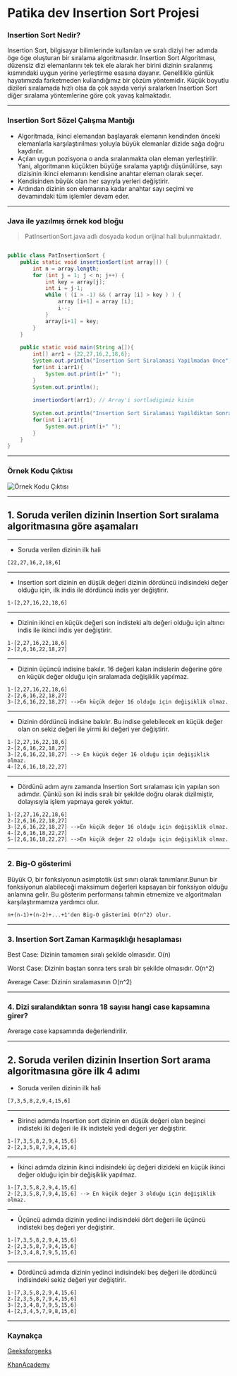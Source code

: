 # **Patika dev Insertion Sort Projesi**
 
### Insertion Sort Nedir?

Insertion Sort, bilgisayar bilimlerinde kullanılan ve sıralı diziyi her adımda öge öge oluşturan bir sıralama algoritmasıdır. Insertion Sort Algoritması, düzensiz dizi elemanlarını tek tek ele alarak her birini dizinin sıralanmış kısmındaki uygun yerine yerleştirme esasına dayanır. Genelllikle günlük hayatımızda farketmeden kullandığımız bir çözüm yöntemidir. Küçük boyutlu dizileri sıralamada hızlı olsa da çok sayıda veriyi sıralarken Insertion Sort diğer sıralama yöntemlerine göre çok yavaş kalmaktadır.

--------------------------------------------
### Insertion Sort Sözel Çalışma Mantığı

- Algoritmada, ikinci elemandan başlayarak elemanın kendinden önceki elemanlarla karşılaştırılması yoluyla büyük elemanlar dizide sağa doğru kaydırılır. 
- Açılan uygun pozisyona o anda sıralanmakta olan eleman yerleştirilir. Yani, algoritmanın küçükten büyüğe sıralama yaptığı düşünülürse, sayı dizisinin ikinci elemanını kendisine anahtar eleman olarak seçer.
- Kendisinden büyük olan her sayıyla yerleri değiştirir.
- Ardından dizinin son elemanına kadar anahtar sayı seçimi ve devamındaki tüm işlemler devam eder. 

---------------------------------------------

### Java ile yazılmış örnek kod bloğu

>PatInsertionSort.java adlı dosyada kodun orijinal hali bulunmaktadır.

```java

public class PatInsertionSort {  
    public static void insertionSort(int array[]) {  
        int n = array.length;  
        for (int j = 1; j < n; j++) {  
            int key = array[j];  
            int i = j-1;  
            while ( (i > -1) && ( array [i] > key ) ) {  
                array [i+1] = array [i];  
                i--;  
            }  
            array[i+1] = key;  
        }  
    }  
       
    public static void main(String a[]){    
        int[] arr1 = {22,27,16,2,18,6};    
        System.out.println("Insertion Sort Siralamasi Yapilmadan Once");    
        for(int i:arr1){    
            System.out.print(i+" ");    
        }    
        System.out.println();    
            
        insertionSort(arr1); // Array'i sortladigimiz kisim    
           
        System.out.println("Insertion Sort Siralamasi Yapildiktan Sonra");    
        for(int i:arr1){    
            System.out.print(i+" ");    
        }    
    }    
}    

```

-----------------------------------

### Örnek Kodu Çıktısı

![Örnek Kodu Çıktısı]()

-----------------------------------
## **1. Soruda verilen dizinin Insertion Sort sıralama algoritmasına göre aşamaları**
-----

* Soruda verilen dizinin ilk hali

 ```
[22,27,16,2,18,6]
```
-----

* Insertion sort dizinin en düşük değeri dizinin dördüncü indisindeki değer olduğu için, ilk indis ile dördüncü indis yer değiştirir.
```
1-[2,27,16,22,18,6]
```
---

* Dizinin ikinci en küçük değeri son indisteki altı değeri olduğu için altıncı indis ile ikinci indis yer değiştirir.
    
```
1-[2,27,16,22,18,6]
2-[2,6,16,22,18,27]
```
---

* Dizinin üçüncü indisine bakılır. 16 değeri kalan indislerin değerine göre en küçük değer olduğu için sıralamada değişiklik yapılmaz.

```
1-[2,27,16,22,18,6]
2-[2,6,16,22,18,27]
3-[2,6,16,22,18,27] -->En küçük değer 16 olduğu için değişiklik olmaz.
```
-----
    
    
* Dizinin dördüncü indisine bakılır. Bu indise gelebilecek en küçük değer olan on sekiz değeri ile yirmi iki değeri yer değiştirir.
```
1-[2,27,16,22,18,6]
2-[2,6,16,22,18,27]
3-[2,6,16,22,18,27] --> En küçük değer 16 olduğu için değişiklik olmaz.
4-[2,6,16,18,22,27]
```
---

* Dördünü adım aynı zamanda Insertion Sort sıralaması için yapılan son adımdır. Çünkü son iki indis sıralı bir şekilde doğru olarak dizilmiştir, dolayısıyla işlem yapmaya gerek yoktur.
```
1-[2,27,16,22,18,6]
2-[2,6,16,22,18,27]
3-[2,6,16,22,18,27] -->En küçük değer 16 olduğu için değişiklik olmaz.
4-[2,6,16,18,22,27]
5-[2,6,16,18,22,27] -->En küçük değer 22 olduğu için değişiklik olmaz.

```
    
---
### 2. Big-O gösterimi

Büyük O, bir fonksiyonun asimptotik üst sınırı olarak tanımlanır.Bunun bir fonksiyonun alabileceği maksimum değerleri kapsayan bir fonksiyon olduğu anlamına gelir. Bu gösterim performansı tahmin etmemize ve algoritmaları karşılaştırmamıza yardımcı olur. 

```
n+(n-1)+(n-2)+...+1'den Big-O gösterimi O(n^2) olur.
```

---
### 3. Insertion Sort Zaman Karmaşıklığı hesaplaması 

Best Case: Dizinin tamamen sıralı şekilde olmasıdır. O(n) 

Worst Case: Dizinin baştan sonra ters sıralı bir şekilde olmasıdır. O(n^2) 

Average Case: Dizinin sıralamasının O(n^2)

---
### 4. Dizi sıralandıktan sonra 18 sayısı hangi case kapsamına girer?

Average case kapsamında değerlendirilir.

---



## **2. Soruda verilen dizinin Insertion Sort arama algoritmasına göre ilk 4 adımı**

* Soruda verilen dizinin ilk hali
```
[7,3,5,8,2,9,4,15,6]
```
-----
* Birinci adımda Insertion sort dizinin en düşük değeri olan beşinci indisteki iki değeri ile ilk indisteki yedi değeri yer değiştirir.

```
1-[7,3,5,8,2,9,4,15,6]
2-[2,3,5,8,7,9,4,15,6]
```
-----
* İkinci adımda dizinin ikinci indisindeki üç değeri dizideki en küçük ikinci değer olduğu için bir değişiklik yapılmaz.

```
1-[7,3,5,8,2,9,4,15,6]
2-[2,3,5,8,7,9,4,15,6] --> En küçük değer 3 olduğu için değişiklik olmaz.
```
-----
* Üçüncü adımda dizinin yedinci indisindeki dört değeri ile üçüncü indisteki beş değeri yer değiştirir.

```
1-[7,3,5,8,2,9,4,15,6]
2-[2,3,5,8,7,9,4,15,6]
3-[2,3,4,8,7,9,5,15,6]
```
-----
* Dördüncü adımda dizinin yedinci indisindeki beş değeri ile dördüncü indisindeki sekiz değeri yer değiştirir.

```
1-[7,3,5,8,2,9,4,15,6]
2-[2,3,5,8,7,9,4,15,6]
3-[2,3,4,8,7,9,5,15,6]
4-[2,3,4,5,7,9,8,15,6]
```
-----


### Kaynakça
[Geeksforgeeks](https://www.geeksforgeeks.org/insertion-sort/)

[KhanAcademy](https://www.khanacademy.org/computing/computer-science/algorithms/insertion-sort/a/analysis-of-insertion-sort)










